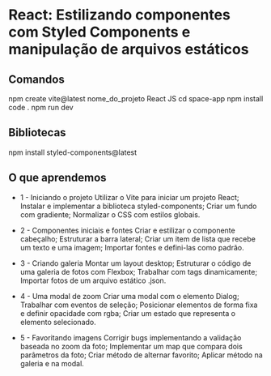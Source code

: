 # React: Estilizando componentes com Styled Components e manipulação de arquivos estáticos

## Comandos

npm create vite@latest
nome_do_projeto
React
JS
cd space-app
npm install
code .
npm run dev

## Bibliotecas

npm install styled-components@latest

## O que aprendemos

- 1 - Iniciando o projeto
  Utilizar o Vite para iniciar um projeto React;
  Instalar e implementar a biblioteca styled-components;
  Criar um fundo com gradiente;
  Normalizar o CSS com estilos globais.

- 2 - Componentes iniciais e fontes
  Criar e estilizar o componente cabeçalho;
  Estruturar a barra lateral;
  Criar um item de lista que recebe um texto e uma imagem;
  Importar fontes e defini-las como padrão.

- 3 - Criando galeria
  Montar um layout desktop;
  Estruturar o código de uma galeria de fotos com Flexbox;
  Trabalhar com tags dinamicamente;
  Importar fotos de um arquivo estático .json.

- 4 - Uma modal de zoom
  Criar uma modal com o elemento Dialog;
  Trabalhar com eventos de seleção;
  Posicionar elementos de forma fixa e definir opacidade com rgba;
  Criar um estado que representa o elemento selecionado.

- 5 - Favoritando imagens
  Corrigir bugs implementando a validação baseada no zoom da foto;
  Implementar um map que compara dois parâmetros da foto;
  Criar método de alternar favorito;
  Aplicar método na galeria e na modal.
